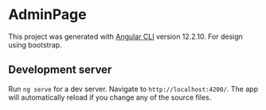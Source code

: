 # AdminPage

This project was generated with [Angular CLI](https://github.com/angular/angular-cli) version 12.2.10. For design using bootstrap.

## Development server

Run `ng serve` for a dev server. Navigate to `http://localhost:4200/`. The app will automatically reload if you change any of the source files.
